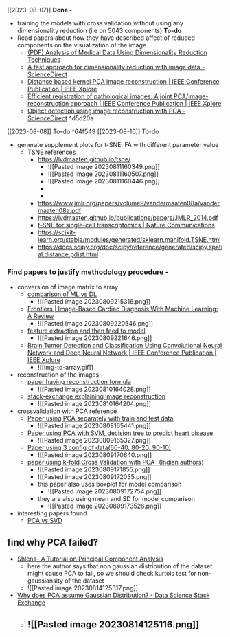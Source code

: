 [[2023-08-07]]
**Done -** 
- training the models with cross validation without using any dimensionality reduction (i.e on 5043 components)
**To-do**
- Read papers about how they have described affect of reduced components on the visualization of the image.
	- [(PDF) Analysis of Medical Data Using Dimensionality Reduction Techniques](https://www.researchgate.net/publication/268279845_Analysis_of_Medical_Data_Using_Dimensionality_Reduction_Techniques)
	- [A fast approach for dimensionality reduction with image data - ScienceDirect](https://www.sciencedirect.com/science/article/pii/S003132030500169X)
	- [Distance based kernel PCA image reconstruction | IEEE Conference Publication | IEEE Xplore](https://ieeexplore.ieee.org/abstract/document/1334618)
	- [Efficient registration of pathological images: A joint PCA/image-reconstruction approach | IEEE Conference Publication | IEEE Xplore](https://ieeexplore.ieee.org/abstract/document/7950456)
	- [Object detection using image reconstruction with PCA - ScienceDirect](https://www.sciencedirect.com/science/article/pii/S0262885607000820) ^d5d20a

[[2023-08-08]]
To-do ^64f549
[[2023-08-10]]
To-do
- generate supplement plots for t-SNE, FA with different parameter value
	- TSNE references
		- https://lvdmaaten.github.io/tsne/
			- ![[Pasted image 20230811160349.png]]
			- ![[Pasted image 20230811160507.png]]
			- ![[Pasted image 20230811160446.png]]
			- 
			- 
		- https://www.jmlr.org/papers/volume9/vandermaaten08a/vandermaaten08a.pdf
		- https://lvdmaaten.github.io/publications/papers/JMLR_2014.pdf
		- [t-SNE for single-cell transcriptomics | Nature Communications](https://www.nature.com/articles/s41467-019-13056-x)
		- https://scikit-learn.org/stable/modules/generated/sklearn.manifold.TSNE.html
		- https://docs.scipy.org/doc/scipy/reference/generated/scipy.spatial.distance.pdist.html
### Find papers to justify methodology procedure - 
- conversion of image matrix to array
	- [comparison of ML vs DL](https://iopscience.iop.org/article/10.1088/1742-6596/1314/1/012148/pdf)
		- ![[Pasted image 20230809215316.png]]
	- [Frontiers | Image-Based Cardiac Diagnosis With Machine Learning: A Review](https://www.frontiersin.org/articles/10.3389/fcvm.2020.00001/full?&utm_source=Email_to_authors_&utm_medium=Email&utm_content=T1_11.5e1_author&utm_campaign=Email_publication&field=&journalName=Frontiers_in_Cardiovascular_Medicine&id=509311)
		- ![[Pasted image 20230809220546.png]]
	- [feature extraction and then feed to model](https://www.idosi.org/mejsr/mejsr23(9)15/17.pdf)
		- ![[Pasted image 20230809221646.png]]
	- [Brain Tumor Detection and Classification Using Convolutional Neural Network and Deep Neural Network | IEEE Conference Publication | IEEE Xplore](https://ieeexplore.ieee.org/abstract/document/9132874)
		- ![[img-to-array.gif]]
- reconstruction of the images - 
	- [paper having reconstruction formula](https://opg.optica.org/josaa/fulltext.cfm?uri=josaa-4-3-519&id=2689)
		- ![[Pasted image 20230810164028.png]]
	- [stack-exchange explaining image reconstruction](https://stats.stackexchange.com/questions/229092/how-to-reverse-pca-and-reconstruct-original-variables-from-several-principal-com)
		- ![[Pasted image 20230810164204.png]]
- crossvalidation with PCA reference
	- [Paper using PCA separately with train and test data](https://www.spiedigitallibrary.org/conference-proceedings-of-spie/11252/1125217/Incorporating-machine-learning-with-Raman-spectroscopy-to-differentiate-bone-types/10.1117/12.2546463.full?SSO=1)
		- ![[Pasted image 20230808165441.png]]
	- [Paper using PCA with SVM, decision tree to predict heart disease](https://www.researchgate.net/profile/Neeta_Singh2/publication/301335834_Analysis_of_Supervised_Machine_Learning_Algorithms_for_Heart_Disease_Prediction_with_Reduced_Number_of_Attributes_using_Principal_Component_Analysis/links/583d2af708ae502a85e53634/Analysis-of-Supervised-Machine-Learning-Algorithms-for-Heart-Disease-Prediction-with-Reduced-Number-of-Attributes-using-Principal-Component-Analysis.pdf)
		- ![[Pasted image 20230809165327.png]]
	- [Paper using 3 config of data(60-40, 80-20, 90-10)](https://ieeexplore.ieee.org/stamp/stamp.jsp?tp=&arnumber=9137850)
		- ![[Pasted image 20230809170640.png]]
	- [paper using k-fold Cross Validation with PCA- (Indian authors)](https://ieeexplore.ieee.org/abstract/document/9076533)
		- ![[Pasted image 20230809171855.png]]
		- ![[Pasted image 20230809172035.png]]
		- this paper also uses boxplot for model comparison
			- ![[Pasted image 20230809172754.png]]
		- they are also using mean and SD for model comparison 
			- ![[Pasted image 20230809173526.png]]
- interesting papers found
	- [PCA vs SVD](https://ieeexplore.ieee.org/stamp/stamp.jsp?tp=&arnumber=7960038)

## find why PCA failed?
- [Shlens-  A Tutorial on Principal Component Analysis](https://arxiv.org/abs/1404.1100)
	- here the author says that non gaussian distribution of the dataset might cause PCA to fail, so we should check kurtois test for non-gaussiansity of the dataset
	- ![[Pasted image 20230814125317.png]]
- [Why does PCA assume Gaussian Distribution? - Data Science Stack Exchange](https://datascience.stackexchange.com/questions/25789/why-does-pca-assume-gaussian-distribution)
	- ![[Pasted image 20230814125116.png]]
		- 